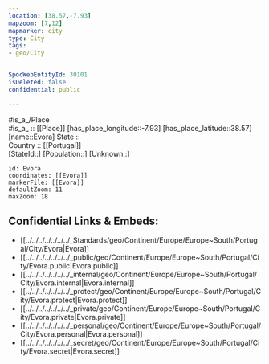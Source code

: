 ```yaml
---
location: [38.57,-7.93] 
mapzoom: [7,12] 
mapmarker: city 
type: City
tags:
- geo/City


SpocWebEntityId: 30101
isDeleted: false
confidential: public

---
```

#is_a_/Place  
#is_a_ :: [[Place]] 
[has_place_longitude::-7.93] 
[has_place_latitude::38.57] 
[name::Evora] 
State ::  
Country :: [[Portugal]]  
[StateId::] 
[Population::] 
[Unknown::] 


```leaflet
id: Evora
coordinates: [[Evora]] 
markerFile: [[Evora]] 
defaultZoom: 11 
maxZoom: 18
```


## Confidential Links & Embeds: 
- [[../../../../../../../_Standards/geo/Continent/Europe/Europe~South/Portugal/City/Evora|Evora]] 
- [[../../../../../../../_public/geo/Continent/Europe/Europe~South/Portugal/City/Evora.public|Evora.public]] 
- [[../../../../../../../_internal/geo/Continent/Europe/Europe~South/Portugal/City/Evora.internal|Evora.internal]] 
- [[../../../../../../../_protect/geo/Continent/Europe/Europe~South/Portugal/City/Evora.protect|Evora.protect]] 
- [[../../../../../../../_private/geo/Continent/Europe/Europe~South/Portugal/City/Evora.private|Evora.private]] 
- [[../../../../../../../_personal/geo/Continent/Europe/Europe~South/Portugal/City/Evora.personal|Evora.personal]] 
- [[../../../../../../../_secret/geo/Continent/Europe/Europe~South/Portugal/City/Evora.secret|Evora.secret]] 
